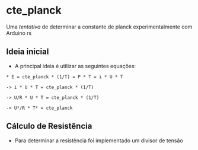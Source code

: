 # cte_planck
Uma *tentativa* de determinar a constante de planck experimentalmente com Arduino rs

## Ideia inicial

- A principal ideia é utilizar as seguintes equações: 

```
* E = cte_planck * (1/T) = P * T = i * U * T

-> i * U * T = cte_planck * (1/T)

-> U/R * U * T = cte_planck * (1/T)

-> U²/R * T² = cte_planck
```

## Cálculo de Resistência 
- Para determinar a resistência foi implementado um divisor de tensão


